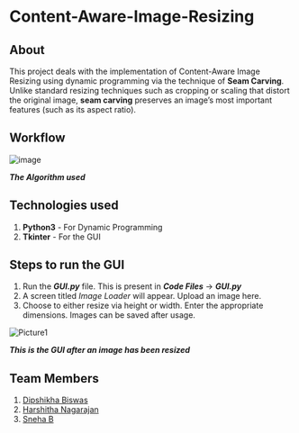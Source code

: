 # Content-Aware-Image-Resizing
## About
This project deals with the implementation of Content-Aware Image Resizing using dynamic programming via the technique of **Seam Carving**. Unlike standard resizing techniques such as cropping or scaling that distort the original image, **seam carving** preserves an image’s most important features (such as its aspect ratio).

## Workflow
![image](https://user-images.githubusercontent.com/61591312/131795821-612c9a4c-c50b-4c94-a1b4-8236db6d3bf6.png)

***The Algorithm used***

## Technologies used
1. **Python3** - For Dynamic Programming
2. **Tkinter** - For the GUI

## Steps to run the GUI
1. Run the ***GUI.py*** file. This is present in ***Code Files*** -> ***GUI.py***
2. A screen titled *Image Loader* will appear. Upload an image here.
3. Choose to either resize via height or width. Enter the appropriate dimensions. Images can be saved after usage.

![Picture1](https://user-images.githubusercontent.com/57147597/130325202-47794aaf-cc70-468e-95b1-2917bd677fc7.png)

***This is the GUI after an image has been resized***

## Team Members
1) [Dipshikha Biswas](https://github.com/dipshikha461)
2) [Harshitha Nagarajan](https://github.com/HarshithaNagarajan)
3) [Sneha B](https://github.com/Sneha421)
